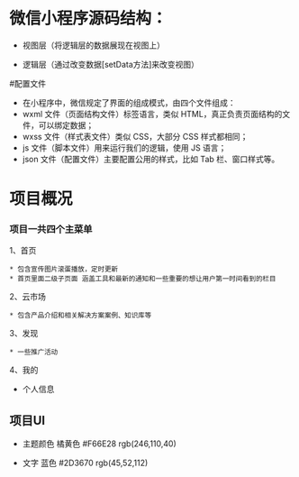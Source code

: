 # 微信小程序源码结构：

 * 视图层（将逻辑层的数据展现在视图上）
 
 * 逻辑层（通过改变数据[setData方法]来改变视图）
 
#配置文件

 * 在小程序中，微信规定了界面的组成模式，由四个文件组成：
 * wxml 文件（页面结构文件）标签语言，类似 HTML，真正负责页面结构的文件，可以绑定数据；
 * wxss 文件（样式表文件）类似 CSS，大部分 CSS 样式都相同；
 * js 文件（脚本文件）用来运行我们的逻辑，使用 JS 语言；
 * json 文件（配置文件）主要配置公用的样式，比如 Tab 栏、窗口样式等。

# 项目概况

 ### 项目一共四个主菜单
 
 1、首页
 
    * 包含宣传图片滚蛋播放，定时更新
    * 首页里面二级子页面 涵盖工具和最新的通知和一些重要的想让用户第一时间看到的栏目
    
 2、云市场
 
    * 包含产品介绍和相关解决方案案例、知识库等
    
 3、发现
 
    * 一些推广活动
    
 4、我的
 
   * 个人信息
   
## 项目UI

* 主题颜色 橘黄色 #F66E28   rgb(246,110,40)

* 文字 蓝色  #2D3670   rgb(45,52,112)

